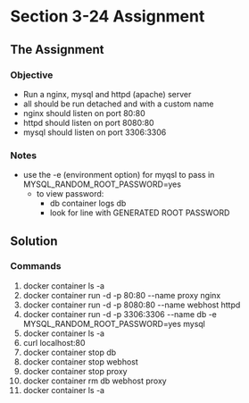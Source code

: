 # Section 3-24 Assignment

## The Assignment

### Objective

- Run a nginx, mysql and httpd (apache) server
- all should be run detached and with a custom name
- nginx should listen on port 80:80
- httpd should listen on port 8080:80
- mysql should listen on port 3306:3306

### Notes

- use the -e (environment option) for myqsl to pass in MYSQL_RANDOM_ROOT_PASSWORD=yes
  - to view password:
    - db container logs db
    - look for line with GENERATED ROOT PASSWORD

## Solution

### Commands

1. docker container ls -a
1. docker container run -d -p 80:80 --name proxy nginx
1. docker container run -d -p 8080:80 --name webhost httpd
1. docker container run -d -p 3306:3306 --name db -e MYSQL_RANDOM_ROOT_PASSWORD=yes mysql
1. docker container ls -a
1. curl localhost:80
1. docker container stop db
1. docker container stop webhost
1. docker container stop proxy
1. docker container rm db webhost proxy
1. docker container ls -a